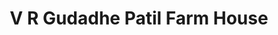 ---
title: "V R Gudadhe Patil Farm House"
url: /chandur-bazar/v-r-gudadhe-patil-farm-house/
shop: Landwirtschaftlich
---